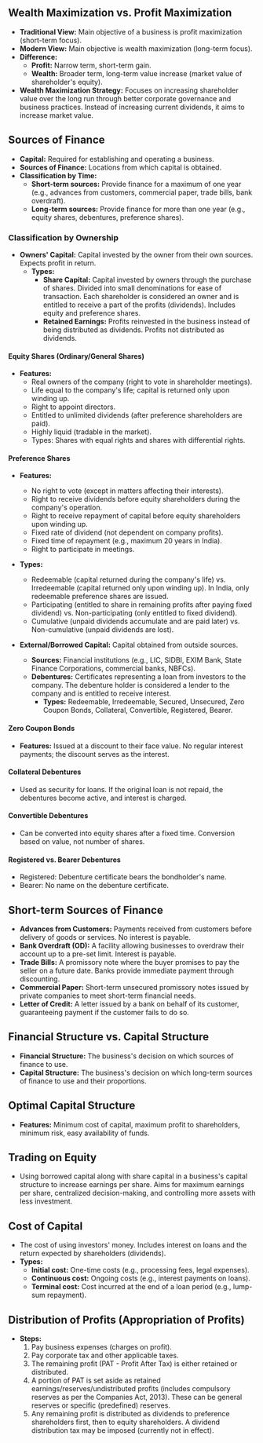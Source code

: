 ## Wealth Maximization vs. Profit Maximization

* **Traditional View:** Main objective of a business is profit maximization (short-term focus).
* **Modern View:** Main objective is wealth maximization (long-term focus).
* **Difference:**
    * **Profit:** Narrow term, short-term gain.
    * **Wealth:** Broader term, long-term value increase (market value of shareholder's equity).
* **Wealth Maximization Strategy:** Focuses on increasing shareholder value over the long run through better corporate governance and business practices.  Instead of increasing current dividends, it aims to increase market value.

## Sources of Finance

* **Capital:** Required for establishing and operating a business.
* **Sources of Finance:** Locations from which capital is obtained.
* **Classification by Time:**
    * **Short-term sources:** Provide finance for a maximum of one year (e.g., advances from customers, commercial paper, trade bills, bank overdraft).
    * **Long-term sources:** Provide finance for more than one year (e.g., equity shares, debentures, preference shares).

### Classification by Ownership

* **Owners' Capital:** Capital invested by the owner from their own sources.  Expects profit in return.
    * **Types:**
        * **Share Capital:** Capital invested by owners through the purchase of shares. Divided into small denominations for ease of transaction. Each shareholder is considered an owner and is entitled to receive a part of the profits (dividends).  Includes equity and preference shares.
        * **Retained Earnings:** Profits reinvested in the business instead of being distributed as dividends.  Profits not distributed as dividends.

#### Equity Shares (Ordinary/General Shares)

* **Features:**
    * Real owners of the company (right to vote in shareholder meetings).
    * Life equal to the company's life; capital is returned only upon winding up.
    * Right to appoint directors.
    * Entitled to unlimited dividends (after preference shareholders are paid).
    * Highly liquid (tradable in the market).
    * Types: Shares with equal rights and shares with differential rights.

#### Preference Shares

* **Features:**
    * No right to vote (except in matters affecting their interests).
    * Right to receive dividends before equity shareholders during the company's operation.
    * Right to receive repayment of capital before equity shareholders upon winding up.
    * Fixed rate of dividend (not dependent on company profits).
    * Fixed time of repayment (e.g., maximum 20 years in India).
    * Right to participate in meetings.
* **Types:**
    * Redeemable (capital returned during the company's life) vs. Irredeemable (capital returned only upon winding up).  In India, only redeemable preference shares are issued.
    * Participating (entitled to share in remaining profits after paying fixed dividend) vs. Non-participating (only entitled to fixed dividend).
    * Cumulative (unpaid dividends accumulate and are paid later) vs. Non-cumulative (unpaid dividends are lost).


* **External/Borrowed Capital:** Capital obtained from outside sources.
    * **Sources:** Financial institutions (e.g., LIC, SIDBI, EXIM Bank, State Finance Corporations, commercial banks, NBFCs).
    * **Debentures:** Certificates representing a loan from investors to the company.  The debenture holder is considered a lender to the company and is entitled to receive interest.
        * **Types:** Redeemable, Irredeemable, Secured, Unsecured, Zero Coupon Bonds, Collateral, Convertible, Registered, Bearer.

#### Zero Coupon Bonds

* **Features:** Issued at a discount to their face value. No regular interest payments; the discount serves as the interest.


#### Collateral Debentures

* Used as security for loans.  If the original loan is not repaid, the debentures become active, and interest is charged.

#### Convertible Debentures

* Can be converted into equity shares after a fixed time. Conversion based on value, not number of shares.


#### Registered vs. Bearer Debentures

* Registered: Debenture certificate bears the bondholder's name.
* Bearer: No name on the debenture certificate.


## Short-term Sources of Finance

* **Advances from Customers:** Payments received from customers before delivery of goods or services. No interest is payable.
* **Bank Overdraft (OD):** A facility allowing businesses to overdraw their account up to a pre-set limit. Interest is payable.
* **Trade Bills:** A promissory note where the buyer promises to pay the seller on a future date. Banks provide immediate payment through discounting.
* **Commercial Paper:** Short-term unsecured promissory notes issued by private companies to meet short-term financial needs.
* **Letter of Credit:** A letter issued by a bank on behalf of its customer, guaranteeing payment if the customer fails to do so.


## Financial Structure vs. Capital Structure

* **Financial Structure:**  The business's decision on which sources of finance to use.
* **Capital Structure:** The business's decision on which long-term sources of finance to use and their proportions.


## Optimal Capital Structure

* **Features:** Minimum cost of capital, maximum profit to shareholders, minimum risk, easy availability of funds.

## Trading on Equity

* Using borrowed capital along with share capital in a business's capital structure to increase earnings per share. Aims for maximum earnings per share, centralized decision-making, and controlling more assets with less investment.

## Cost of Capital

* The cost of using investors' money.  Includes interest on loans and the return expected by shareholders (dividends).
* **Types:**
    * **Initial cost:** One-time costs (e.g., processing fees, legal expenses).
    * **Continuous cost:** Ongoing costs (e.g., interest payments on loans).
    * **Terminal cost:** Cost incurred at the end of a loan period (e.g., lump-sum repayment).


## Distribution of Profits (Appropriation of Profits)

* **Steps:**
    1. Pay business expenses (charges on profit).
    2. Pay corporate tax and other applicable taxes.
    3. The remaining profit (PAT - Profit After Tax) is either retained or distributed.
    4. A portion of PAT is set aside as retained earnings/reserves/undistributed profits (includes compulsory reserves as per the Companies Act, 2013).  These can be general reserves or specific (predefined) reserves.
    5. Any remaining profit is distributed as dividends to preference shareholders first, then to equity shareholders.  A dividend distribution tax may be imposed (currently not in effect).

